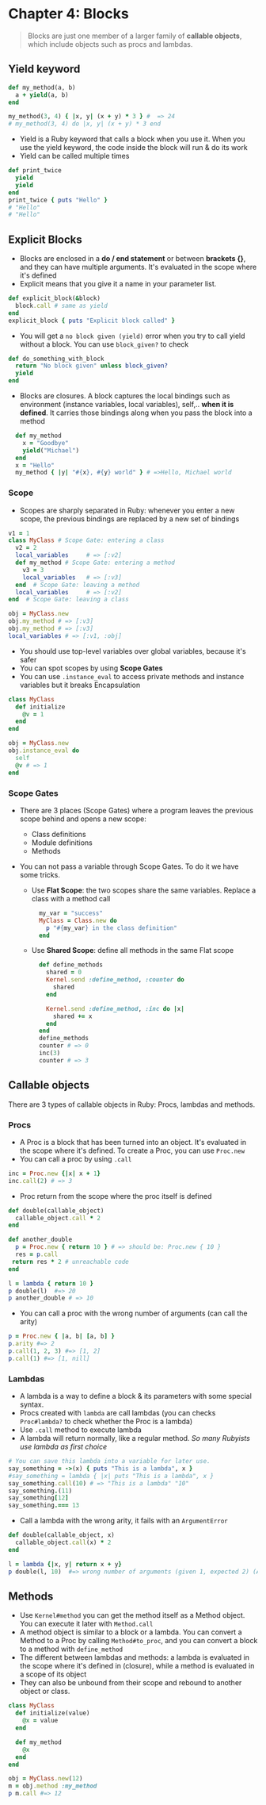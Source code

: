 # Chapter 4: Blocks

> Blocks are just one member of a larger family of **callable objects**, which include objects such as procs and lambdas.

## Yield keyword

```ruby
def my_method(a, b)
  a + yield(a, b)
end

my_method(3, 4) { |x, y| (x + y) * 3 } #  => 24
# my_method(3, 4) do |x, y| (x + y) * 3 end
```

- Yield is a Ruby keyword that calls a block when you use it. When you use the yield keyword, the code inside the block will run & do its work
- Yield can be called multiple times

```ruby
def print_twice
  yield
  yield
end
print_twice { puts "Hello" }
# "Hello"
# "Hello"
```

## Explicit Blocks

- Blocks are enclosed in a **do / end statement** or between **brackets {}**, and they can have multiple arguments. It's evaluated in the scope where it's defined
- Explicit means that you give it a name in your parameter list.

```ruby
def explicit_block(&block)
  block.call # same as yield
end
explicit_block { puts "Explicit block called" }
```

- You will get a `no block given (yield)` error when you try to call yield without a block. You can use `block_given?` to check

```ruby
def do_something_with_block
  return "No block given" unless block_given?
  yield
end
```

- Blocks are closures. A block captures the local bindings such as environment (instance variables, local variables), self,.. **when it is defined**. It carries those bindings along when you pass the block into a method

```ruby
  def my_method
    x = "Goodbye"
    yield("Michael")
  end
  x = "Hello"
  my_method { |y| "#{x}, #{y} world" } # =>Hello, Michael world
```

### Scope

- Scopes are sharply separated in Ruby: whenever you enter a new scope, the previous bindings are replaced by a new set of bindings

```ruby
v1 = 1
class MyClass # Scope Gate: entering a class
  v2 = 2
  local_variables     # => [:v2]
  def my_method # Scope Gate: entering a method
    v3 = 3
    local_variables   # => [:v3]
  end  # Scope Gate: leaving a method
  local_variables     # => [:v2]
end  # Scope Gate: leaving a class

obj = MyClass.new
obj.my_method # => [:v3]
obj.my_method # => [:v3]
local_variables # => [:v1, :obj]

```

- You should use top-level variables over global variables, because it's safer
- You can spot scopes by using **Scope Gates**
- You can use `.instance_eval` to access private methods and instance variables but it breaks Encapsulation

```ruby
class MyClass
  def initialize
    @v = 1
  end
end

obj = MyClass.new
obj.instance_eval do
  self
  @v # => 1
end

```

### Scope Gates

- There are 3 places (Scope Gates) where a program leaves the previous scope behind and opens a new scope:
  - Class definitions
  - Module definitions
  - Methods
- You can not pass a variable through Scope Gates. To do it we have some tricks.

  - Use **Flat Scope**: the two scopes share the same variables. Replace a class with a method call

    ```ruby
      my_var = "success"
      MyClass = Class.new do
        p "#{my_var} in the class definition"
      end
    ```

  - Use **Shared Scope**: define all methods in the same Flat scope

    ```ruby
      def define_methods
        shared = 0
        Kernel.send :define_method, :counter do
          shared
        end

        Kernel.send :define_method, :inc do |x|
          shared += x
        end
      end
      define_methods
      counter # => 0
      inc(3)
      counter # => 3
    ```

## Callable objects

There are 3 types of callable objects in Ruby: Procs, lambdas and methods.

### Procs

- A Proc is a block that has been turned into an object. It's evaluated in the scope where it's defined. To create a Proc, you can use `Proc.new`
- You can call a proc by using `.call`

```ruby
inc = Proc.new {|x| x + 1}
inc.call(2) # => 3
```

- Proc return from the scope where the proc itself is defined

```ruby
def double(callable_object)
  callable_object.call * 2
end

def another_double
  p = Proc.new { return 10 } # => should be: Proc.new { 10 }
  res = p.call
 return res * 2 # unreachable code
end

l = lambda { return 10 }
p double(l)  #=> 20
p another_double # => 10
```

- You can call a proc with the wrong number of arguments (can call the arity)

```ruby
p = Proc.new { |a, b| [a, b] }
p.arity #=> 2
p.call(1, 2, 3) #=> [1, 2]
p.call(1) #=> [1, nill]
```

### Lambdas

- A lambda is a way to define a block & its parameters with some special syntax.
- Procs created with `lambda` are call lambdas (you can checks `Proc#lambda?` to check whether the Proc is a lambda)
- Use `.call` method to execute lambda
- A lambda will return normally, like a regular method. _So many Rubyists use lambda as first choice_

```ruby
# You can save this lambda into a variable for later use.
say_something = ->(x) { puts "This is a lambda", x }
#say_something = lambda { |x| puts "This is a lambda", x }
say_something.call(10) # => "This is a lambda" "10"
say_something.(11)
say_something[12]
say_something.=== 13
```

- Call a lambda with the wrong arity, it fails with an `ArgumentError`

```ruby
def double(callable_object, x)
  callable_object.call(x) * 2
end

l = lambda {|x, y| return x + y}
p double(l, 10)  #=> wrong number of arguments (given 1, expected 2) (ArgumentError)

```

## Methods

- Use `Kernel#method` you can get the method itself as a Method object. You can execute it later with `Method.call`
- A method object is similar to a block or a lambda. You can convert a Method to a Proc by calling `Method#to_proc`, and you can convert a block to a method with `define_method`
- The different between lambdas and methods: a lambda is evaluated in the scope where it's defined in (closure), while a method is evaluated in a scope of its object
- They can also be unbound from their scope and rebound to another object or class.

```ruby
class MyClass
  def initialize(value)
    @x = value
  end

  def my_method
    @x
  end
end

obj = MyClass.new(12)
m = obj.method :my_method
p m.call #=> 12
```
